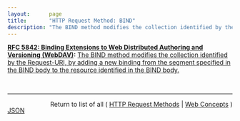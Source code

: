 ```yaml
---
layout:      page
title:       "HTTP Request Method: BIND"
description: "The BIND method modifies the collection identified by the Request-URI, by adding a new binding from the segment specified in the BIND body to the resource identified in the BIND body."
---
```


**[RFC 5842: Binding Extensions to Web Distributed Authoring and Versioning (WebDAV)](/specs/IETF/RFC/5842 "This specification defines bindings, and the BIND method for creating multiple bindings to the same resource. Creating a new binding to a resource causes at least one new URI to be mapped to that resource. Servers are required to ensure the integrity of any bindings that they allow to be created."):** [The BIND method modifies the collection identified by the Request-URI, by adding a new binding from the segment specified in the BIND body to the resource identified in the BIND body.](http://tools.ietf.org/html/rfc5842#section-4 "Read documentation for HTTP Request Method &#34;BIND&#34;")

<br/>
<hr/>

<p style="float : left"><a href="BIND.json" title="JSON representing this particular Web Concept">JSON</a></p>
<p style="text-align: right">Return to list of all ( <a href="../http-methods">HTTP Request Methods</a> | <a href="../">Web Concepts</a> )</p>
